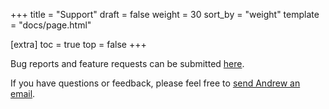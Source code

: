 +++
title = "Support"
draft = false
weight = 30
sort_by = "weight"
template = "docs/page.html"

[extra]
toc = true
top = false
+++

Bug reports and feature requests can be submitted [here](https://github.com/ajyoon/bml/issues).

If you have questions or feedback, please feel free to [send Andrew an email](mailto:andrew@nothing-to-say.org).
